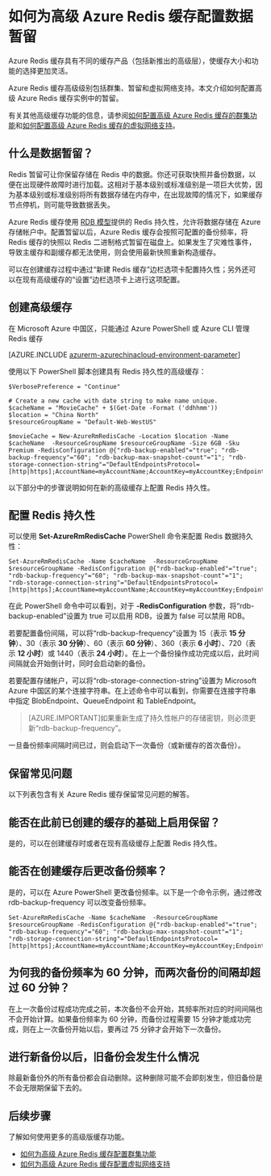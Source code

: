 <properties 
	pageTitle="如何为高级 Azure Redis 缓存配置数据暂留" 
	description="了解如何为高级级别的 Azure Redis 缓存实例配置和管理数据暂留" 
	services="redis-cache" 
	documentationCenter="" 
	authors="steved0x" 
	manager="dwrede" 
	editor=""/>

<tags
	ms.service="cache"
	ms.date="12/03/2015"
	wacn.date="01/14/2016"/>

# 如何为高级 Azure Redis 缓存配置数据暂留

Azure Redis 缓存具有不同的缓存产品（包括新推出的高级层），使缓存大小和功能的选择更加灵活。

Azure Redis 缓存高级级别包括群集、暂留和虚拟网络支持。本文介绍如何配置高级 Azure Redis 缓存实例中的暂留。

有关其他高级缓存功能的信息，请参阅[如何配置高级 Azure Redis 缓存的群集功能](/documentation/articles/cache-how-to-premium-clustering)和[如何配置高级 Azure Redis 缓存的虚拟网络支持](/documentation/articles/cache-how-to-premium-vnet)。

## 什么是数据暂留？
Redis 暂留可让你保留存储在 Redis 中的数据。你还可获取快照并备份数据，以便在出现硬件故障时进行加载。这相对于基本级别或标准级别是一项巨大优势，因为基本级别或标准级别将所有数据存储在内存中，在出现故障的情况下，如果缓存节点停机，则可能导致数据丢失。

Azure Redis 缓存使用 [RDB 模型](http://redis.io/topics/persistence)提供的 Redis 持久性，允许将数据存储在 Azure 存储帐户中。配置暂留以后，Azure Redis 缓存会按照可配置的备份频率，将 Redis 缓存的快照以 Redis 二进制格式暂留在磁盘上。如果发生了灾难性事件，导致主缓存和副缓存都无法使用，则会使用最新快照重新构造缓存。

可以在创建缓存过程中通过“新建 Redis 缓存”边栏选项卡配置持久性；另外还可以在现有高级缓存的“设置”边栏选项卡上进行这项配置。

## 创建高级缓存

在 Microsoft Azure 中国区，只能通过 Azure PowerShell 或 Azure CLI 管理 Redis 缓存


[AZURE.INCLUDE [azurerm-azurechinacloud-environment-parameter](../includes/azurerm-azurechinacloud-environment-parameter.md)]


使用以下 PowerShell 脚本创建具有 Redis 持久性的高级缓存：

	$VerbosePreference = "Continue"

	# Create a new cache with date string to make name unique. 
	$cacheName = "MovieCache" + $(Get-Date -Format ('ddhhmm')) 
	$location = "China North"
	$resourceGroupName = "Default-Web-WestUS"
	
	$movieCache = New-AzureRmRedisCache -Location $location -Name $cacheName  -ResourceGroupName $resourceGroupName -Size 6GB -Sku Premium -RedisConfiguration @{"rdb-backup-enabled"="true"; "rdb-backup-frequency"="60"; "rdb-backup-max-snapshot-count"="1"; "rdb-storage-connection-string"="DefaultEndpointsProtocol=[http|https];AccountName=myAccountName;AccountKey=myAccountKey;EndpointSuffix=core.chinacloudapi.cn"}

以下部分中的步骤说明如何在新的高级缓存上配置 Redis 持久性。

## 配置 Redis 持久性

可以使用 **Set-AzureRmRedisCache** PowerShell 命令来配置 Redis 数据持久性：

	Set-AzureRmRedisCache -Name $cacheName  -ResourceGroupName $resourceGroupName -RedisConfiguration @{"rdb-backup-enabled"="true"; "rdb-backup-frequency"="60"; "rdb-backup-max-snapshot-count"="1"; "rdb-storage-connection-string"="DefaultEndpointsProtocol=[http|https];AccountName=myAccountName;AccountKey=myAccountKey;EndpointSuffix=core.chinacloudapi.cn"}

在此 PowerShell 命令中可以看到，对于 **-RedisConfiguration** 参数，将“rdb-backup-enabled”设置为 true 可以启用 RDB，设置为 false 可以禁用 RDB。

若要配置备份间隔，可以将“rdb-backup-frequency”设置为 15（表示 **15 分钟**）、30（表示 **30 分钟**）、60（表示 **60 分钟**）、360（表示 **6 小时**）、720（表示 **12 小时**）或 1440（表示 **24 小时**）。在上一个备份操作成功完成以后，此时间间隔就会开始倒计时，同时会启动新的备份。

若要配置存储帐户，可以将“rdb-storage-connection-string”设置为 Microsoft Azure 中国区的某个连接字符串。在上述命令中可以看到，你需要在连接字符串中指定 BlobEndpoint、QueueEndpoint 和 TableEndpoint。

>[AZURE.IMPORTANT]如果重新生成了持久性帐户的存储密钥，则必须更新“rdb-backup-frequency”。

一旦备份频率间隔时间已过，则会启动下一次备份（或新缓存的首次备份）。



## 保留常见问题

以下列表包含有关 Azure Redis 缓存保留常见问题的解答。

## 能否在此前已创建的缓存的基础上启用保留？

是的，可以在创建缓存时或者在现有高级缓存上配置 Redis 持久性。

## 能否在创建缓存后更改备份频率？

是的，可以在 Azure PowerShell 更改备份频率。以下是一个命令示例，通过修改 rdb-backup-frequency 可以改变备份频率。

	Set-AzureRmRedisCache -Name $cacheName  -ResourceGroupName $resourceGroupName -RedisConfiguration @{"rdb-backup-enabled"="true"; "rdb-backup-frequency"="60"; "rdb-backup-max-snapshot-count"="1"; "rdb-storage-connection-string"="DefaultEndpointsProtocol=[http|https];AccountName=myAccountName;AccountKey=myAccountKey;EndpointSuffix=core.chinacloudapi.cn"}

## 为何我的备份频率为 60 分钟，而两次备份的间隔却超过 60 分钟？

在上一次备份过程成功完成之前，本次备份不会开始，其频率所对应的时间间隔也不会开始计算。如果备份频率为 60 分钟，而备份过程需要 15 分钟才能成功完成，则在上一次备份开始以后，要再过 75 分钟才会开始下一次备份。

## 进行新备份以后，旧备份会发生什么情况

除最新备份外的所有备份都会自动删除。这种删除可能不会即刻发生，但旧备份是不会无限期保留下去的。

## 后续步骤
了解如何使用更多的高级版缓存功能。

-	[如何为高级 Azure Redis 缓存配置群集功能](/documentation/articles/cache-how-to-premium-clustering)
-	[如何为高级 Azure Redis 缓存配置虚拟网络支持](/documentation/articles/cache-how-to-premium-vnet)
  
<!-- IMAGES -->

[redis-cache-new-cache-menu]: ./media/cache-how-to-premium-persistence/redis-cache-new-cache-menu.png

[redis-cache-premium-pricing-tier]: ./media/cache-how-to-premium-persistence/redis-cache-premium-pricing-tier.png

[redis-cache-persistence]: ./media/cache-how-to-premium-persistence/redis-cache-persistence.png

[redis-cache-persistence-selected]: ./media/cache-how-to-premium-persistence/redis-cache-persistence-selected.png

[redis-cache-settings]: ./media/cache-how-to-premium-persistence/redis-cache-settings.png

<!---HONumber=Mooncake_0104_2016-->
